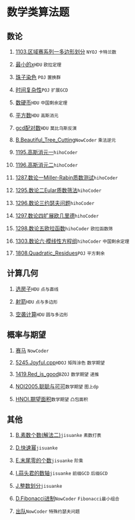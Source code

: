 # 数学类算法题

## 数论

1. [1103.区域赛系列一多边形划分](https://github.com/faxinwang/OJ_NYOJ/blob/master/greedy/1103.%E5%8C%BA%E5%9F%9F%E8%B5%9B%E7%B3%BB%E5%88%97%E4%B8%80%E5%A4%9A%E8%BE%B9%E5%BD%A2%E5%88%92%E5%88%86.cpp) `NYOJ` `卡特兰数`

2. [最小的x](https://github.com/faxinwang/2017_summer_train/blob/master/3.%E6%AC%A7%E6%8B%89%E5%AE%9A%E7%90%86-%E6%9C%80%E5%B0%8Fx.cpp)`HDU` `欧拉定理`

3. [珠子染色](https://github.com/faxinwang/2017_summer_train/blob/master/4.%E7%BD%AE%E6%8D%A2%E7%BE%A4-%E7%8F%A0%E5%AD%90%E6%9F%93%E8%89%B2.cpp) `POJ` `置换群`

4. [时间复杂性](https://github.com/faxinwang/2017_summer_train/blob/master/6.%E6%89%A9%E5%B1%95gcd-%E6%97%B6%E9%97%B4%E5%A4%8D%E6%9D%82%E6%80%A7%20(10%E5%88%86).cpp)`POJ` `扩展GCD`

5. [数硬币](https://github.com/faxinwang/2017_summer_train/blob/master/7.%E4%B8%AD%E5%9B%BD%E5%89%A9%E4%BD%99%E5%AE%9A%E7%90%86-%E6%95%B0%E7%A1%AC%E5%B8%81%20(10%E5%88%86).cpp)`HDU` `中国剩余定理`

6. [平方数](https://github.com/faxinwang/2017_summer_train/blob/master/8.%E9%AB%98%E6%96%AF%E6%B6%88%E5%85%83-%E5%B9%B3%E6%96%B9%E6%95%B0.cpp)`HDU` `高斯消元`

7. [gcd配对数](https://github.com/faxinwang/2017_summer_train/blob/master/9.%E8%8E%AB%E6%AF%94%E4%B9%8C%E6%96%AF-gcd%E9%85%8D%E5%AF%B9%E6%95%B0.cpp)`HDU` `莫比乌斯反演`

8. [B.Beautiful_Tree_Cutting](https://github.com/faxinwang/OJ_NowCoder/tree/master/contest/106/B.Beautiful_Tree_Cutting.cpp)`NowCoder` `乘法逆元`

9. [1195.高斯消元一](https://github.com/faxinwang/HihoCoder/blob/master/math/1195.高斯消元一.cpp)`hihoCoder`

10. [1196.高斯消元二](https://github.com/faxinwang/HihoCoder/blob/master/math/1196.高斯消元二.cpp)`hihoCoder`

11. [1287.数论一Miller-Rabin质数测试](https://github.com/faxinwang/HihoCoder/tree/master/math/1287.数论一Miller-Rabin质数测试.cpp)`hihoCoder`

12. [1295.数论二Eular质数筛法](https://github.com/faxinwang/HihoCoder/tree/master/math/1295.数论二Eular质数筛法.cpp)`hihoCoder`

13. [1296.数论三约瑟夫问题](https://github.com/faxinwang/HihoCoder/tree/master/math/1296.数论三约瑟夫问题.cpp)`hihoCoder`

14. [1297.数论四扩展欧几里德](https://github.com/faxinwang/HihoCoder/tree/master/math/1297.数论四扩展欧几里德.cpp)`hihoCoder`

15. [1298.数论五欧拉函数](https://github.com/faxinwang/HihoCoder/tree/master/math/1298.数论五欧拉函数.cpp)`hihoCoder` `欧拉函数筛`

16. [1303.数论六·模线性方程组](https://github.com/faxinwang/HihoCoder/tree/master/math/1303.数论六·模线性方程组.cpp)`hihoCoder` `中国剩余定理`

17. [1808.Quadratic_Residues](https://github.com/faxinwang/OJ_POJ/blob/master/math/1808.Quadratic_Residues.cpp)`POJ` `平方剩余`

## 计算几何

1. [选房子](https://github.com/faxinwang/2017_summer_train/blob/master/12.%E8%AE%A1%E7%AE%97%E5%87%A0%E4%BD%95-%E9%80%89%E6%88%BF%E5%AD%90.cpp)`HDU` `点与直线`

2. [射箭](https://github.com/faxinwang/2017_summer_train/blob/master/13.%E8%AE%A1%E7%AE%97%E5%87%A0%E4%BD%95-%E5%B0%84%E7%AE%AD.cpp)`HDU` `点与多边形`

3. [空袭计算](https://github.com/faxinwang/2017_summer_train/blob/master/14.%E8%AE%A1%E7%AE%97%E5%87%A0%E4%BD%95-%E7%A9%BA%E8%A2%AD%E8%AE%A1%E7%AE%97.cpp)`HDU` `圆与多边形`

## 概率与期望

1. [赛马](https://github.com/faxinwang/OJ_NowCoder/blob/master/%E5%85%AC%E5%8F%B8%E7%9C%9F%E9%A2%98/2017%E7%BD%91%E6%98%93%E6%B8%B8%E6%88%8F%E9%9B%B7%E7%81%AB%E7%9B%98%E5%8F%A4%E5%AE%9E%E4%B9%A0%E7%94%9F%E6%8B%9B%E8%81%98%E7%AC%94%E8%AF%95%E7%9C%9F%E9%A2%98/4%E8%B5%9B%E9%A9%AC.cpp) `NowCoder`

2. [5245.Joyful.cpp](https://github.com/faxinwang/OJ_HDU/tree/master/math/5245.Joyful.cpp)`HDOJ` `矩阵涂色` `数学期望`

3. [1419.Red_is_good](https://github.com/faxinwang/OJ_HDU/tree/master/math/1419.Red_is_good.cpp)`BZOJ` `数学期望` `递推`

4. [NOI2005.聪聪与可可](https://github.com/faxinwang/OJ_HDU/tree/master/math/NOI2005.聪聪与可可.cpp)`数学期望` `图上dp`

5. [HNOI.期望面积](https://github.com/faxinwang/OJ_HDU/tree/master/math/HNOI.期望面积.cpp)`数学期望` `凸包面积`


## 其他

1. [B.素数个数(解法二)](https://github.com/faxinwang/OJ_jisuanke/blob/master/contest/1215/B.素数个数(解法二).cpp)`jisuanke` `素数打表`

2. [D.快速幂](https://github.com/faxinwang/OJ_jisuanke/blob/master/contest/1215/D.快速幂.cpp)`jisuanke`

3. [E.末尾零的个数](https://github.com/faxinwang/OJ_jisuanke/blob/master/contest/1215/E.末尾零的个数.cpp)`jisuanke` `阶乘`

4. [I.蒜头君的数轴](https://github.com/faxinwang/OJ_jisuanke/blob/master/contest/1215/I.蒜头君的数轴.cpp)`jisuanke` `前缀GCD` `后缀GCD`

5. [J.整数划分](https://github.com/faxinwang/OJ_jisuanke/blob/master/contest/1215/J.整数划分.cpp)`jisuanke`

6. [D.Fibonacci进制](https://github.com/faxinwang/OJ_NowCoder/tree/master/竞赛/105/D.Fibonacci进制.cpp)`NowCoder` `Fibonacci最小组合`

7. [出队](https://github.com/faxinwang/OJ_NowCoder/tree/master/contest/112/C.cpp)`NowCoder` `特殊约瑟夫问题`